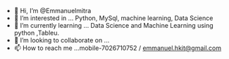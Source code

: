 - 👋 Hi, I’m @Emmanuelmitra
- 👀 I’m interested in ... Python, MySql, machine learning, Data Science 
- 🌱 I’m currently learning ... Data Science and Machine Learning using python ,Tableu.
- 💞️ I’m looking to collaborate on ...
- 📫 How to reach me ...mobile-7026710752 / emmanuel.hkit@gmail.com

<!---
Emmanuelmitra/Emmanuelmitra is a ✨ special ✨ repository because its `README.md` (this file) appears on your GitHub profile.
You can click the Preview link to take a look at your changes.
--->
